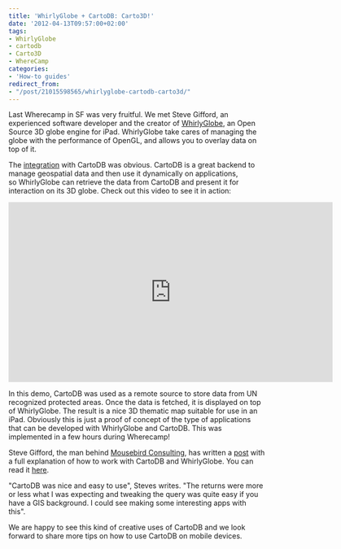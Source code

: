 ```yaml
---
title: 'WhirlyGlobe + CartoDB: Carto3D!'
date: '2012-04-13T09:57:00+02:00'
tags:
- WhirlyGlobe
- cartodb
- Carto3D
- WhereCamp
categories:
- 'How-to guides'
redirect_from:
- "/post/21015598565/whirlyglobe-cartodb-carto3d/"
---
```


Last Wherecamp in SF was very fruitful. We met Steve Gifford, an experienced software developer and the creator of <a href="http://code.google.com/p/whirlyglobe/">WhirlyGlobe</a>, an Open Source 3D globe engine for iPad. WhirlyGlobe take cares of managing the globe with the performance of OpenGL, and allows you to overlay data on top of it.

The <a href="WhirlyGlobe%20+%20CartoDB:%20Carto3D!">integration</a> with CartoDB was obvious. CartoDB is a great backend to manage geospatial data and then use it dynamically on applications, so WhirlyGlobe can retrieve the data from CartoDB and present it for interaction on its 3D globe. Check out this video to see it in action:

<iframe frameborder="0" height="354" src="http://www.youtube.com/embed/4KEuWYyQoss?rel=0" width="637"></iframe>

In this demo, CartoDB was used as a remote source to store data from UN recognized protected areas. Once the data is fetched, it is displayed on top of WhirlyGlobe. The result is a nice 3D thematic map suitable for use in an iPad. Obviously this is just a proof of concept of the type of applications that can be developed with WhirlyGlobe and CartoDB. This was implemented in a few hours during Wherecamp!

Steve Gifford, the man behind <a href="http://www.mousebirdconsulting.com/">Mousebird Consulting</a>, has written a <a href="http://mousebirdconsulting.blogspot.com.es/2012/04/whirlyglobe-cartodb.html">post</a> with a full explanation of how to work with CartoDB and WhirlyGlobe. You can read it <a href="http://mousebirdconsulting.blogspot.com.es/2012/04/whirlyglobe-cartodb.html">here</a>. 

"CartoDB was nice and easy to use", Steves writes. "The returns were more or less what I was expecting and tweaking the query was quite easy if you have a GIS background. I could see making some interesting apps with this".

We are happy to see this kind of creative uses of CartoDB and we look forward to share more tips on how to use CartoDB on mobile devices.

